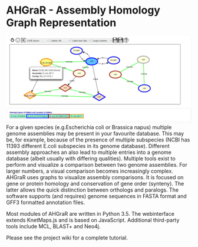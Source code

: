 # AHGraR - Assembly Homology Graph Representation
![alt text](https://github.com/OliverS87/AHGraR/blob/master/Figures/Vis%20and%20Legend.png "AHGraR Web screenshot")
For a given species (e.g.Escherichia coli or Brassica napus) multiple genome assemblies may be present in your 
favourite database. This may be, for example, because of the presence of multiple subspecies 
(NCBI has 11393 different E.coli subspecies in its genome database). Different assembly approaches an also lead to 
multiple entries into a genome database (albeit usually with differing qualities). Multiple tools exist to perform and visualize a
comparison between two genome assemblies. For larger numbers, a visual comparison becomes
increasingly complex. AHGraR uses graphs to visualize assembly comparisons. It is focused on
gene or protein homology and conservation of gene order (synteny). The latter allows the quick 
distinction between orthologs and paralogs. The software supports (and requires) genome sequences in FASTA format and GFF3 formatted
annotation files.

Most modules of AHGraR are written in Python 3.5. The webinterface
extends KnetMaps.js and is based on JavaScript. Additional third-party tools include MCL, BLAST+ and
Neo4j.

Please see the project wiki for a complete tutorial.